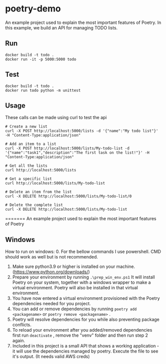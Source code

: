# poetry-demo

An example project used to explain the most important features of Poetry. In this example, we build an API for managing TODO lists.


## Run
```
docker build -t todo . 
docker run -it -p 5000:5000 todo
```

## Test

```
docker build -t todo . 
docker run todo python -m unittest
```
## Usage

These calls can be made using curl to test the api

```
# Create a new list
curl -X POST http://localhost:5000/lists -d '{"name":"My todo list"}' -H "Content-Type:application/json"

# Add an item to a list
curl -X POST http://localhost:5000/lists/My-todo-list -d '{"name":"task1","description":"The first task on the list!"}' -H "Content-Type:application/json"

# Get all the lists
curl http://localhost:5000/lists

# Get a specific list
curl http://localhost:5000/lists/My-todo-list

# Delete an item from the list
curl -X DELETE http://localhost:5000/lists/My-todo-list/0

# Delete the complete list
curl -X DELETE http://localhost:5000/lists/My-todo-list
```
=======
An example project used to explain the most important features of Poetry

## Windows
How to run on windows:
0.  For the bellow commands I use powershell. CMD should work as well but is not recommended.
1.  Make sure python3.9 or higher is installed on your machine. (https://www.python.org/downloads/)
2.  Prepare your environment by running ```.\prep_win_env.ps1``` 
    It will install Poetry on your system, together with a windows wrapper to make a virtual environment.
    Poetry will also be installed in that virtual environment.
3.  You have now entered a virtual environment provisioned with the Poetry dependencies needed for you project.
4.  You can add or remove dependencies by running ```poetry add <packagename>``` or ```poetry remove <packagename>``` .
5.  Poetry will resolve dependencies for you while also preventing package conflicts.
6.  To reload your environment after you added/removed dependencies first run ```deactivate``` , remove the "venv" folder and then run step 2 again.
7.  Included in this project is a small API that shows a working application - it will use the dependencies managed by poetry. 
    Execute the file to see it's output. (It needs valid AWS creds)

